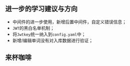 ## 进一步的学习建议与方向
- 中间件的进一步使用，新增后置中间件，自定义错误信息；
- `JWT`的黑白名单机制；
- 将`Jwtkey`统一纳入到`config.yaml`中；
- 新增/编辑单词没有对入库数据进行验证；

## 来杯咖啡